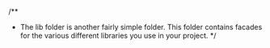 /**
 * The lib folder is another fairly simple folder. This folder contains facades for the various different libraries you use in your project.
 */


